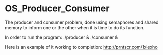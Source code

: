 # OS_Producer_Consumer

The producer and consumer problem, done using semaphores and shared memory to inform one or the other when it is time to do its function. 

In order to run the program:
./producer & ./consumer &


Here is an example of it working to completion:
http://prntscr.com/1xlexho
